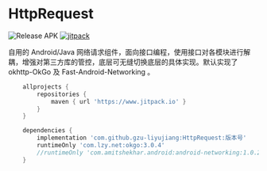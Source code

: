 # HttpRequest

![Release APK](https://github.com/gzu-liyujiang/HttpRequest/workflows/Release%20APK/badge.svg)
[![jitpack](https://jitpack.io/v/gzu-liyujiang/HttpRequest.svg)](https://jitpack.io/#gzu-liyujiang/HttpRequest)

自用的 Android/Java 网络请求组件，面向接口编程，使用接口对各模块进行解耦，增强对第三方库的管控，底层可无缝切换底层的具体实现。默认实现了 okhttp-OkGo 及 Fast-Android-Networking 。


```groovy
    allprojects {
        repositories {
            maven { url 'https://www.jitpack.io' }
        }
    }
```

```groovy
    dependencies {
        implementation 'com.github.gzu-liyujiang:HttpRequest:版本号'
        runtimeOnly 'com.lzy.net:okgo:3.0.4'
        //runtimeOnly 'com.amitshekhar.android:android-networking:1.0.2'
    }
```
